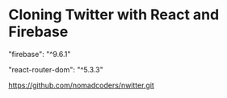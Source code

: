  <h1>Cloning Twitter with React and Firebase</h1>
 
 "firebase": "^9.6.1"

 "react-router-dom": "^5.3.3"

https://github.com/nomadcoders/nwitter.git
